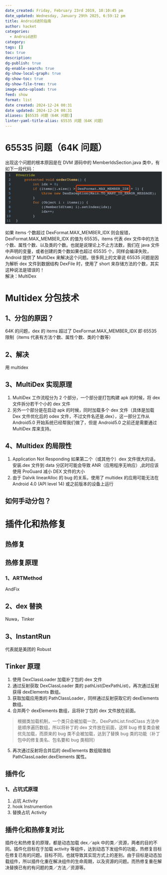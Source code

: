 ```yaml
---
date_created: Friday, February 23rd 2019, 10:10:45 pm
date_updated: Wednesday, January 29th 2025, 6:59:12 pm
title: Android进阶指南
author: hacket
categories:
  - Android进阶
category: 
tags: []
toc: true
description: 
dg-publish: true
dg-enable-search: true
dg-show-local-graph: true
dg-show-toc: true
dg-show-file-tree: true
image-auto-upload: true
feed: show
format: list
date created: 2024-12-24 00:31
date updated: 2024-12-24 00:31
aliases: [65535 问题（64K 问题）]
linter-yaml-title-alias: 65535 问题（64K 问题）
---
```


# 65535 问题（64K 问题）

出现这个问题的根本原因是在 DVM 源码中的 MemberIdsSection.java 类中，有如下一段代码：<br />![5qdc3](https://raw.githubusercontent.com/hacket/ObsidianOSS/master/obsidian/5qdc3.png)<br />

如果 items 个数超过 DexFormat.MAX_MEMBER_IDX 则会报错，DexFormat.MAX_MEMBER_IDX 的值为 65535，items 代表 dex 文件中的方法个数、属性个数、以及类的个数。也就是说理论上不止方法数，我们在 java 文件中声明的变量，或者创建的类个数如果也超过 65535 个，同样会编译失败，Android 提供了 MultiDex 来解决这个问题。很多网上的文章说 65535 问题是因为解析 dex 文件到数据结构 DexFile 时，使用了 short 来存储方法的个数，其实这种说法是错误的！<br />解决：MultiDex

# Multidex 分包技术

## 1、分包的原因？

64K 的问题，dex 的 items 超过了 DexFormat.MAX_MEMBER_IDX 即 65535 限制（items 代表有方法个数、属性个数、类的个数等）

## 2、解决

用 multidex

## 3、MultiDex 实现原理

1. MultiDex 工作流程分为 2 个部分，一个部分是打包构建 apk 的时候，将 dex 文件拆分若干个小的 dex 文件
2. 另外一个部分是在启动 apk 的时候，同时加载多个 dex 文件（具体是加载 Dex 文件优化后的 odex 文件，不过文件名还是.dex），这一部分工作从 Android5.0 开始系统已经帮我们做了，但是 Android5.0 之前还是需要通过 MultiDex 库来支持。

## 4、Multidex 的局限性

1. Application Not Responding 如果第二个（或其他个）dex 文件很大的话，安装.dex 文件到 data 分区时可能会导致 ANR（应用程序无响应）,此时应该使用 ProGuard 减小 DEX 文件的大小
2. 由于 Dalvik linearAlloc 的 bug 的关系，使用了 multidex 的应用可能无法在 Android 4.0 (API level 14) 或之前版本的设备上运行

## 如何手动分包？

# 插件化和热修复

## 热修复

## 热修复原理

### 1、ARTMethod

AndFix

## 2、dex 替换

Nuwa，Tinker

## 3、**InstantRun**

代表就是美团的 Robust

## Tinker 原理

1. 使用 DexClassLoader 加载补丁包的 dex 文件
2. 通过反射获取 DexClassLoader 类的 pathList(DexPathList)，再次通过反射获得 dexElements 数组。
3. 获取加载应用类的 PathClassLoader，同样通过反射获取它的 dexElements 数组。
4. 合并两个 dexElements 数组，且将补丁包的 dex 文件放在前面。

> 根据类加载机制，一个类只会被加载一次，DexPathList.findClass 方法中是顺序遍历数组，所以将补丁的 dex 文件放在前面，这样 bug 修复类会被优先加载，而原来的 bug 类不会被加载，达到了替换 bug 类的功能（补丁包中的修复类名、包名要和 bug 类相同）

5. 再次通过反射将合并后的 dexElements 数组赋值给 PathClassLoader.dexElements 属性。

## 插件化

### 1、占坑式原理

1. 占坑 Activity
2. hook Instrumention
3. 替换占坑 Activity

## 插件化和热修复对比

插件化和热修复的原理，都是动态加载 dex／apk 中的类／资源，两者的目的不同。插件化目标在于加载 activity 等组件，达到动态下发组件的功能，热修复目标在修复已有的问题。目标不同，也就导致其实现方式上的差别。由于目标是动态加载组件，所以插件化重在解决组件的生命周期，以及资源的问题。而热修复重在解决替换已有的有问题的类／方法／资源等。
